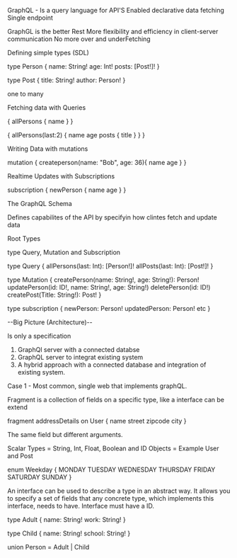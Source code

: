 GraphQL - Is a query language for API'S 
Enabled declarative data fetching
Single endpoint

GraphGL is the better Rest
More flexibility and efficiency in client-server communication
No more over and underFetching

Defining simple types (SDL)

type Person {
    name: String!
    age: Int!
    posts: [Post!]!
}

type Post {
    title: String!
    author: Person!
}

one to many 

Fetching data with Queries

{
    allPersons {
        name
    }
}

{
    allPersons(last:2) {
        name
        age
            posts {
                title
            }
    }
}

Writing Data with mutations

mutation {
    createperson(name: "Bob", age: 36){
        name
        age
    }
}

Realtime Updates with Subscriptions

subscription {
    newPerson {
        name
        age
    }
}

The GraphQL Schema

Defines capabilites of the API by specifyin how clintes fetch and update data

Root Types

type Query, Mutation and Subscription

type Query {
    allPersons(last: Int): [Person!]!
    allPosts(last: Int): [Post!]!
}

type Mutation {
    createPerson(name: String!, age: String!): Person!
    updatePerson(id: ID!, name: String!, age: String!)
    deletePerson(id: ID!)
    createPost(Title: String!): Post!
}

type subscription {
    newPerson: Person!
    updatedPerson: Person!
    etc
}


--Big Picture (Architecture)--

Is only a specification

1. GraphQl server with a connected databse
2. GraphQL server to integrat existing system
3. A hybrid approach with a connected database and integration of existing system.

Case 1 - Most common, single web that implements graphQL.

Fragment is a collection of fields on a specific type, like a interface can be extend

fragment addressDetails on User {
  name
  street
  zipcode
  city
}

The same field but different arguments. 

Scalar Types = String, Int, Float, Boolean and ID
Objects = Example User and Post

enum Weekday {
  MONDAY
  TUESDAY
  WEDNESDAY
  THURSDAY
  FRIDAY
  SATURDAY
  SUNDAY
}

An interface can be used to describe a type in an abstract way. It allows you to specify a set of fields that any concrete type, which implements this interface, needs to have. Interface must have a ID.

type Adult {
  name: String!
  work: String!
}

type Child {
  name: String!
  school: String!
}

union Person = Adult | Child
